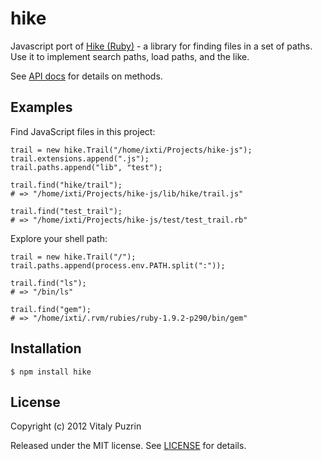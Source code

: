 hike
====

Javascript port of [Hike (Ruby)][hike] - a library for finding files in a set
of paths. Use it to implement search paths, load paths, and the like.

See [API docs][apidoc] for details on methods.


Examples
--------

Find JavaScript files in this project:

    trail = new hike.Trail("/home/ixti/Projects/hike-js");
    trail.extensions.append(".js");
    trail.paths.append("lib", "test");

    trail.find("hike/trail");
    # => "/home/ixti/Projects/hike-js/lib/hike/trail.js"

    trail.find("test_trail");
    # => "/home/ixti/Projects/hike-js/test/test_trail.rb"

Explore your shell path:

    trail = new hike.Trail("/");
    trail.paths.append(process.env.PATH.split(":"));

    trail.find("ls");
    # => "/bin/ls"

    trail.find("gem");
    # => "/home/ixti/.rvm/rubies/ruby-1.9.2-p290/bin/gem"


Installation
------------

    $ npm install hike


License
-------

Copyright (c) 2012 Vitaly Puzrin

Released under the MIT license. See [LICENSE][license] for details.


[hike]:     https://github.com/sstephenson/hike/
[apidoc]:   http://nodeca.github.com/hike-js/
[license]:  https://raw.github.com/nodeca/hike-js/master/LICENSE
